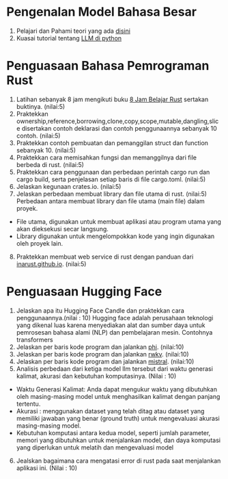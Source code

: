 # Pengenalan Model Bahasa Besar

1. Pelajari dan Pahami teori yang ada [disini](https://rpradeepmenon.medium.com/introduction-to-large-language-models-and-the-transformer-architecture-534408ed7e61)
2. Kuasai tutorial tentang [LLM di python](https://huggingface.co/docs/transformers/llm_tutorial)

# Penguasaan Bahasa Pemrograman Rust
1. Latihan sebanyak 8 jam mengikuti buku [8 Jam Belajar Rust](./8jamrust.pdf) sertakan buktinya. (nilai:5)
2. Praktekkan ownership,reference,borrowing,clone,copy,scope,mutable,dangling,slice disertakan contoh deklarasi dan contoh penggunaannya sebanyak 10 contoh. (nilai:5)
3. Praktekkan contoh pembuatan dan pemanggilan struct dan function sebanyak 10. (nilai:5)
4. Praktekkan cara memisahkan fungsi dan memanggilnya dari file berbeda di rust. (nilai:5)
5. Praktekkan cara penggunaan dan perbedaan perintah cargo run dan cargo build, serta penjelasan setiap baris di file cargo.toml. (nilai:5)
6. Jelaskan kegunaan crates.io. (nilai:5) 
7. Jelaskan perbedaan membuat library dan file utama di rust. (nilai:5)
   Perbedaan antara membuat library dan file utama (main file) dalam proyek. 
-	File utama, digunakan untuk membuat aplikasi atau program utama yang akan dieksekusi secar langsung. 
-	Library digunakan untuk mengelompokkan kode yang ingin digunakan oleh proyek lain. 

8. Praktekkan membuat web service di rust dengan panduan dari [inarust.github.io](https://inarust.github.io/). (nilai:5)


# Penguasaan Hugging Face

1. Jelaskan apa itu Hugging Face Candle dan praktekkan cara penggunaannya.(nilai : 10)
   Hugging face adalah perusahaan teknologi yang dikenal luas karena menyediakan alat dan sumber daya untuk pemrosesan bahasa alami (NLP) dan pembelajaran mesin. Contohnya transformers
2. Jelaskan per baris kode program dan jalankan [phi](https://github.com/mymyid/phi). (nilai:10)
3. Jelaskan per baris kode program dan jalankan [rwkv](https://github.com/mymyid/rwkv). (nilai:10)
4. Jelaskan per baris kode program dan jalankan [mistral](https://github.com/mymyid/mistral). (nilai:10)
5. Analisis perbedaan dari ketiga model llm tersebut dari waktu generasi kalimat, akurasi dan kebutuhan komputasinya. (Nilai : 10)
  - Waktu Generasi Kalimat: Anda dapat mengukur waktu yang dibutuhkan oleh masing-masing model untuk menghasilkan kalimat dengan panjang tertentu.
  - Akurasi : menggunakan dataset yang telah ditag atau dataset yang memiliki jawaban yang benar (ground truth) untuk mengevaluasi akurasi masing-masing model.
  - Kebutuhan komputasi antara kedua model, seperti jumlah parameter, memori yang dibutuhkan untuk menjalankan model, dan daya komputasi yang diperlukan untuk melatih dan mengevaluasi model
6. Jealskan bagaimana cara mengatasi error di rust pada saat menjalankan aplikasi ini. (Nilai : 10)
